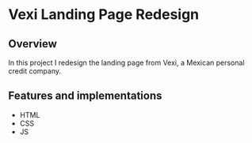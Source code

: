# Vexi Landing Page Redesign

## Overview
In this project I redesign the landing page from Vexi, a Mexican personal credit company. 

## Features and implementations
<ul>
  <li>HTML</li>
  <li>CSS</li>
  <li>JS</li>
</ul>
